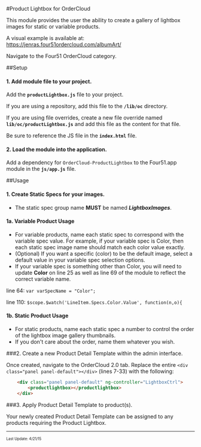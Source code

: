 #Product Lightbox for OrderCloud 

This module provides the user the ability to create a gallery of lightbox images for static or variable products.

A visual example is available at: https://jenras.four51ordercloud.com/albumArt/

Navigate to the Four51 OrderCloud category. 

##Setup
#### 1. Add module file to your project.

Add the **`productLightbox.js`** file to your project.

If you are using a repository, add this file to the  **`/lib/oc`** directory.

If you are using file overrides, create a new file override named **`lib/oc/productLightbox.js`** and add this file as the content for that file.

Be sure to reference the JS file in the **`index.html`** file.

#### 2. Load the module into the application.

Add a dependency for `OrderCloud-ProductLightbox` to the Four51.app module in the  **`js/app.js`** file.

##Usage

#### 1. Create Static Specs for your images.
* The static spec group name **MUST** be named **_LightboxImages_**.

#### 1a. Variable Product Usage
* For variable products, name each static spec to correspond with the variable spec value. For example, if your variable spec is Color, then each static spec image name should match each color value exactly.
* (Optional) If you want a specific (color) to be the default image, select a default value in your variable spec selection options.
* If your variable spec is something other than Color, you will need to update **Color** on line 25 as well as line 69 of the module to reflect the correct variable name.

line 64: ```var varSpecName = "Color";```

line 110:  ```$scope.$watch('LineItem.Specs.Color.Value', function(n,o){  ```

#### 1b. Static Product Usage
* For static products, name each static spec a number to control the order of the lightbox image gallery thumbnails. 
* If you don't care about the order, name them whatever you wish.

###2. Create a new Product Detail Template within the admin interface.

Once created, navigate to the OrderCloud 2.0 tab. Replace the entire `<div class="panel panel-default"></div>` (lines 7-33) with the following:

```html
    <div class="panel panel-default" ng-controller="LightboxCtrl">
        <productlightbox></productlightbox>
    </div>
```

###3. Apply Product Detail Template to product(s).

Your newly created Product Detail Template can be assigned to any products requiring the Product Lightbox.

---
<sub><sup>Last Update: 4/21/15</sup></sub>
